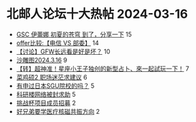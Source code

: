 # 北邮人论坛十大热帖 2024-03-16

- [GSC 伊蕾娜 初夏的苍穹 到了，分享一下](https://bbs.byr.cn/article/Comic/633405) 15
- [offer比较:【电信 VS 部委】](https://bbs.byr.cn/article/Job/2208696) 14
- [【讨论】GFW长远看是好是坏？](https://bbs.byr.cn/article/Debate/17438) 10
- [沙雕图2024.3.16](https://bbs.byr.cn/article/Picture/3359281) 9
- [【转】超神准！星座小王子独创的新型占卜、來一起試玩一下！](https://bbs.byr.cn/article/Constellations/326533) 7
- [菜鸡硕2 职场迷茫求建议](https://bbs.byr.cn/article/WorkLife/1212032) 6
- [有申过日本SGU院校的吗？](https://bbs.byr.cn/article/GoAbroad/396618) 5
- [科研楼网络被封求助](https://bbs.byr.cn/article/Talking/6412396) 5
- [挑战杯项目成员招募](https://bbs.byr.cn/article/ML_DM/39128) 2
- [好兄弟要学医疗核磁共振方向](https://bbs.byr.cn/article/AimGraduate/1228575) 2


